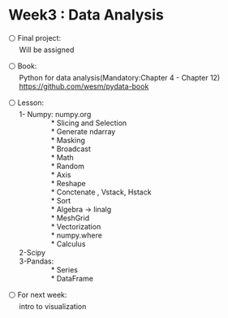 # Week3 : Data Analysis 

⚪️ Final project:
<br>&emsp;&ensp;Will be assigned 

⚪️ Book:
<br>&emsp;&ensp;Python for data analysis(Mandatory:Chapter 4 - Chapter 12)
<br>&emsp;&ensp;https://github.com/wesm/pydata-book

⚪️ Lesson:<br>
&emsp;&ensp;1- Numpy: numpy.org
        <br>&emsp;&emsp;&emsp;&emsp;&emsp;&emsp;* Slicing and Selection
        <br>&emsp;&emsp;&emsp;&emsp;&emsp;&emsp;* Generate ndarray
        <br>&emsp;&emsp;&emsp;&emsp;&emsp;&emsp;* Masking
        <br>&emsp;&emsp;&emsp;&emsp;&emsp;&emsp;* Broadcast
        <br>&emsp;&emsp;&emsp;&emsp;&emsp;&emsp;* Math
        <br>&emsp;&emsp;&emsp;&emsp;&emsp;&emsp;* Random
        <br>&emsp;&emsp;&emsp;&emsp;&emsp;&emsp;* Axis
        <br>&emsp;&emsp;&emsp;&emsp;&emsp;&emsp;* Reshape
        <br>&emsp;&emsp;&emsp;&emsp;&emsp;&emsp;* Conctenate , Vstack, Hstack
        <br>&emsp;&emsp;&emsp;&emsp;&emsp;&emsp;* Sort
        <br>&emsp;&emsp;&emsp;&emsp;&emsp;&emsp;* Algebra -> linalg
        <br>&emsp;&emsp;&emsp;&emsp;&emsp;&emsp;* MeshGrid
        <br>&emsp;&emsp;&emsp;&emsp;&emsp;&emsp;* Vectorization
        <br>&emsp;&emsp;&emsp;&emsp;&emsp;&emsp;* numpy.where
        <br>&emsp;&emsp;&emsp;&emsp;&emsp;&emsp;* Calculus      
&emsp;&ensp;2-Scipy
<br>&emsp;&ensp;3-Pandas:
        <br>&emsp;&emsp;&emsp;&emsp;&emsp;&emsp;* Series
        <br>&emsp;&emsp;&emsp;&emsp;&emsp;&emsp;* DataFrame

⚪️ For next week: 
<br>&emsp;&ensp;intro to visualization 

